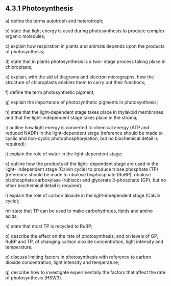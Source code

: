 4.3.1 Photosynthesis
---

a) define the terms autotroph and heterotroph;

b) state that light energy is used during photosynthesis to produce complex organic molecules;

c) explain how respiration in plants and animals depends upon the products of photosynthesis;

d) state that in plants photosynthesis is a two- stage process taking place in chloroplasts;

e) explain, with the aid of diagrams and electron micrographs, how the structure of chloroplasts enables them to carry out their functions;

f) define the term photosynthetic pigment;

g) explain the importance of photosynthetic pigments in photosynthesis;

h) state that the light-dependent stage takes place in thylakoid membranes and that the light-independent stage takes place in the stroma;

i) outline how light energy is converted to chemical energy (ATP and reduced NADP) in the light-dependent stage (reference should be made to cyclic and non-cyclic photophosphorylation, but no biochemical detail is required);

j) explain the role of water in the light-dependent stage;

k) outline how the products of the light- dependent stage are used in the light- independent stage (Calvin cycle) to produce triose phosphate (TP) (reference should be made to ribulose bisphosphate (RuBP), ribulose bisphosphate carboxylase (rubisco) and glycerate 3-phosphate (GP), but no other biochemical detail is required);

l) explain the role of carbon dioxide in the light-independent stage (Calvin cycle);

m) state that TP can be used to make carbohydrates, lipids and amino acids;

n) state that most TP is recycled to RuBP;

o) describe the effect on the rate of photosynthesis, and on levels of GP, RuBP and TP, of changing carbon dioxide concentration, light intensity and temperature;

p) discuss limiting factors in photosynthesis with reference to carbon dioxide concentration, light intensity and temperature;

q) describe how to investigate experimentally the factors that affect the rate of photosynthesis (HSW3).
